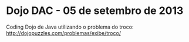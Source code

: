 Dojo DAC - 05 de setembro de 2013
===============

Coding Dojo de Java utilizando o problema do troco:
http://dojopuzzles.com/problemas/exibe/troco/
